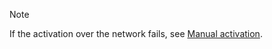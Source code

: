 ﻿> [!NOTE]
> If the activation over the network fails, see [Manual activation](../manual-activation.md).
